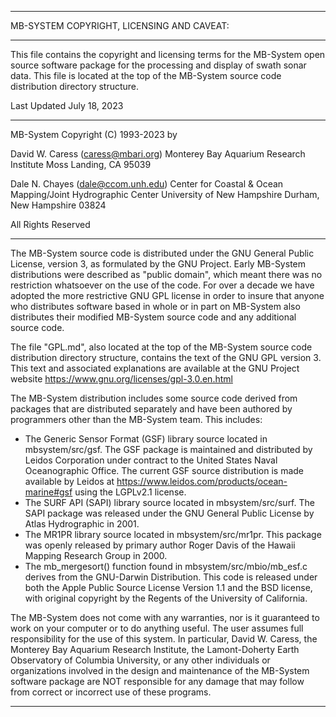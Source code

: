-------------------------------------------------------------------------------
MB-SYSTEM COPYRIGHT, LICENSING AND CAVEAT:

-------------------------------------------------------------------------------

This file contains the copyright and licensing terms for the MB-System open
source software package for the processing and display of swath sonar data.
This file is located at the top of the MB-System source code distribution
directory structure.

Last Updated July 18, 2023

-------------------------------------------------------------------------------

MB-System Copyright (C) 1993-2023 by

David W. Caress
(caress@mbari.org)
Monterey Bay Aquarium Research Institute
Moss Landing, CA 95039

Dale N. Chayes (dale@ccom.unh.edu)
Center for Coastal & Ocean Mapping/Joint Hydrographic Center
University of New Hampshire
Durham, New Hampshire 03824

All Rights Reserved

-------------------------------------------------------------------------------

The MB-System source code is distributed under the GNU General Public License,
version 3, as formulated by the GNU Project. Early MB-System distributions
were described as "public domain", which meant there was no restriction
whatsoever on the use of the code. For over a decade we have adopted the
more restrictive GNU GPL license in order to insure that anyone who distributes
software based in whole or in part on MB-System also distributes their
modified MB-System source code and any additional source code.

The file "GPL.md", also located at the top of the MB-System source code
distribution directory structure, contains the text of the GNU GPL version 3.
This text and associated explanations are available at the GNU Project website
https://www.gnu.org/licenses/gpl-3.0.en.html

The MB-System distribution includes some source code derived from packages that
are distributed separately and have been authored by programmers other than the
MB-System team. This includes:

* The Generic Sensor Format (GSF) library source located in mbsystem/src/gsf. 
  The GSF package is maintained and distributed by Leidos Corporation under 
  contract to the United States Naval Oceanographic Office. The current GSF 
  source distribution is made available by Leidos at 
    https://www.leidos.com/products/ocean-marine#gsf 
  using the LGPLv2.1 license.
* The SURF API (SAPI) library source located in mbsystem/src/surf. The SAPI 
  package was released under the GNU General Public License by Atlas Hydrographic 
  in 2001.
* The MR1PR library source located in mbsystem/src/mr1pr. This package was openly 
  released by primary author Roger Davis of the Hawaii Mapping Research Group in 2000.
* The mb_mergesort() function found in mbsystem/src/mbio/mb_esf.c derives from the 
  GNU-Darwin Distribution. This code is released under both the Apple Public Source 
  License Version 1.1 and the BSD license, with original copyright by the Regents 
  of the University of California.

The MB-System does not come with any warranties, nor is it guaranteed to work 
on your computer or to do anything useful. The user assumes full responsibility
for the use of this system. In particular, David W. Caress, the Monterey Bay 
Aquarium Research Institute, the Lamont-Doherty Earth Observatory of Columbia 
University, or any other individuals or organizations involved in the design 
and maintenance of the MB-System software package are NOT responsible for any 
damage that may follow from correct or incorrect use of these programs.

-------------------------------------------------------------------------------
